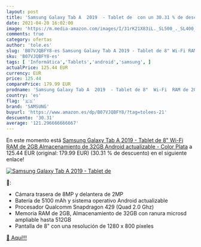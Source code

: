 ```yaml
---
layout: post
title: 'Samsung Galaxy Tab A  2019  - Tablet de  con un 30.31 % de descuento'
date: 2021-04-20 16:02:00
image: 'https://m.media-amazon.com/images/I/31rK21X83iL._SL500_._SL400_.jpg'
comments: true
category: ofertas
author: 'tole.es'
slug: 'B07VJQBFY8-es Samsung Galaxy Tab A 2019 - Tablet de 8" Wi-Fi RAM de 2GB...'
sku: 'B07VJQBFY8-es'
tags: [ 'Informática','Tablets','android','samsung', ]
actualPrice: 125.44 EUR
currency: EUR
price: 125.44
comparePrice: 179.99 EUR
prodname: 'Samsung Galaxy Tab A  2019  - Tablet de 8"  Wi-Fi  RAM de 2GB  Almacenamiento de 32GB  Android actualizable  - Color Plata'
country: 'es'
flag: '🇪🇸'
brand: 'SAMSUNG'
buyurl: 'https://www.amazon.es/dp/B07VJQBFY8/?tag=tolees-21'
descuento: '30.31'
average: '121.296666666667'
---
```


En este momento está [Samsung Galaxy Tab A  2019  - Tablet de 8"  Wi-Fi  RAM de 2GB  Almacenamiento de 32GB  Android actualizable  - Color Plata](https://www.amazon.es/dp/B07VJQBFY8/?tag=tolees-21) a 125.44 EUR (original: 179.99 EUR) (30.31 %  de descuento) en el siguiente enlace!

[![Samsung Galaxy Tab A  2019  - Tablet de ](https://m.media-amazon.com/images/I/31rK21X83iL._SL500_._SL400_.jpg)](https://www.amazon.es/dp/B07VJQBFY8/?tag=tolees-21)

🔎:

- Cámara trasera de 8MP y delantera de 2MP
- Batería de 5100 mAh y sistema operativo Android actualizable
- Procesador Qualcomm Snapdragon 429 (Quad 2.0 Ghz)
- Memoria RAM de 2GB, Almacenamiento de 32GB con ranura microsd ampliable hasta 512GB
- Pantalla de 8" con una resolución de 1280 x 800 píxeles

[🛒 Aquí!!!](https://www.amazon.es/dp/B07VJQBFY8/?tag=tolees-21)
